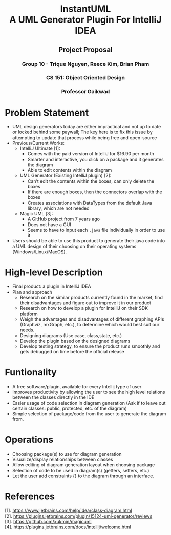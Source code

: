 # <p style="text-align: center;">InstantUML <br>A UML Generator Plugin For IntelliJ IDEA</br></p> 
## <p style="text-align: center;">Project Proposal</p>
### <p style="text-align: center;">Group 10 - Trique Nguyen, Reece Kim, Brian Pham</p>
### <p style="text-align: center;">CS 151: Object Oriented Design</p>
### <p style="text-align: center;">Professor Gaikwad</p>

# Problem Statement
- UML design generators today are either impractical and not up to date or locked behind some paywall; The key here is to fix this issue by attempting to update that process while being free and open-source
- Previous/Current Works:  
  - IntelliJ Ultimate [1]:  
    - Comes with the paid version of IntelliJ for $16.90 per month
    - Smarter and interactive, you click on a package and it generates the diagram
    - Able to edit contents within the diagram 
  - UML Generator (Existing IntelliJ plugin) [2]:
    - Can’t edit the contents within the boxes, can only delete the boxes
    - If there are enough boxes, then the connectors overlap with the boxes
    - Creates associations with DataTypes from the default Java library, which are not needed  
  - Magic UML [3]:  
    - A GitHub project from 7 years ago  
    - Does not have a GUI  
    - Seems to have to input each ```.java``` file individually in order to use it
- Users should be able to use this product to generate their java code into a UML design of their choosing on their operating systems (Windows/Linux/MacOS). 

# High-level Description	
- Final product: a plugin in IntelliJ IDEA
- Plan and approach
  - Research on the similar products currently found in the market, find their disadvantages and figure out to improve it in our product
  - Research on how to develop a plugin for IntelliJ on their SDK platform
  - Weigh the advantages and disadvantages of different graphing APIs (Graphviz, mxGraph, etc.), to determine which would best suit our needs.  
  - Designing diagrams (Use case, class,state, etc.)
  - Develop the plugin based on the designed diagrams 
  - Develop testing strategy, to ensure the product runs smoothly and gets debugged on time before the official release

# Funtionality
- A free software/plugin, available for every Intellij type of user
- Improves productivity by allowing the user to see the high level relations between the classes directly in the IDE
- Easier usage of code selection in diagram generation (Ask if to leave out certain classes: public, protected, etc. of the diagram)  
- Simple selection of package/code from the user to generate the diagram from.

# Operations
- Choosing package(s) to use for diagram generation
- Visualize/display relationships between classes
- Allow editing of diagram generation layout when choosing package 
- Selection of code to be used in diagram(s) (getters, setters, etc.)
- Let the user add constraints {} to the diagram through an interface.  

# References
[1]. https://www.jetbrains.com/help/idea/class-diagram.html </br>
[2]. https://plugins.jetbrains.com/plugin/15124-uml-generator/reviews </br>
[3]. https://github.com/xukmin/magicuml </br>
[4]. https://plugins.jetbrains.com/docs/intellij/welcome.html </br>




